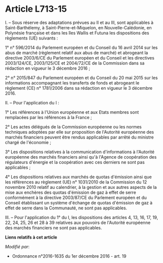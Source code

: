 # Article L713-15

I. – Sous réserve des adaptations prévues au II et au III, sont applicables à Saint-Barthélemy, à Saint-Pierre-et-Miquelon,
en Nouvelle-Calédonie, en Polynésie française et dans les îles Wallis et Futuna les dispositions des règlements (UE)
suivants :

1° n° 596/2014 du Parlement européen et du Conseil du 16 avril 2014 sur les abus de marché (règlement relatif aux abus de
marché) et abrogeant la directive 2003/6/CE du Parlement européen et du Conseil et les directives 2003/124/CE, 2003/125/CE et
2004/72/CE de la Commission dans sa rédaction en vigueur le 3 décembre 2016 ;

2° n° 2015/847 du Parlement européen et du Conseil du 20 mai 2015 sur les informations accompagnant les transferts de fonds
et abrogeant le règlement (CE) n° 1781/2006 dans sa rédaction en vigueur le 3 décembre 2016.

II. – Pour l'application du I :

1° Les références à l'Union européenne et aux Etats membres sont remplacées par les références à la France ;

2° Les actes délégués de la Commission européenne ou les normes techniques adoptées par elle sur proposition de l'Autorité
européenne des marchés financiers peuvent être rendus applicables par arrêté du ministre chargé de l'économie ;

3° Les dispositions relatives à la communication d'informations à l'Autorité européenne des marchés financiers ainsi qu'à
l'Agence de coopération des régulateurs d'énergie et la coopération avec ces derniers ne sont pas applicables ;

4° Les dispositions relatives aux marchés de quotas d'émission ainsi que les références au règlement (UE) n° 1031/2010 de la
Commission du 12 novembre 2010 relatif au calendrier, à la gestion et aux autres aspects de la mise aux enchères des quotas
d'émission de gaz à effet de serre conformément à la directive 2003/87/CE du Parlement européen et du Conseil établissant un
système d'échange de quotas d'émission de gaz à effet de serre dans la Communauté, ne sont pas applicables.

III. – Pour l'application du 1° du I, les dispositions des articles 4, 13, 16, 17, 19, 22, 24, 25, 26 et 28 à 39 relatives
aux pouvoirs de l'Autorité européenne des marchés financiers ne sont pas applicables.

**Liens relatifs à cet article**

_Modifié par_:

  - Ordonnance n°2016-1635 du 1er décembre 2016 - art. 19
